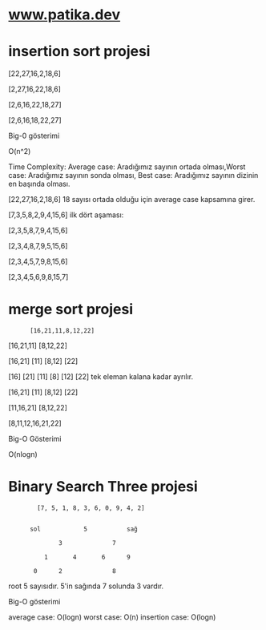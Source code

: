 #  www.patika.dev
# insertion sort projesi
[22,27,16,2,18,6]

[2,27,16,22,18,6]

[2,6,16,22,18,27]

[2,6,16,18,22,27]

Big-0 gösterimi

O(n^2)

Time Complexity: Average case: Aradığımız sayının ortada olması,Worst case: Aradığımız sayının sonda olması, Best case: Aradığımız sayının dizinin en başında olması.

 [22,27,16,2,18,6] 18 sayısı ortada olduğu için average case kapsamına girer.
 
 [7,3,5,8,2,9,4,15,6] ilk dört aşaması:
 
 [2,3,5,8,7,9,4,15,6] 
 
 [2,3,4,8,7,9,5,15,6] 
 
 [2,3,4,5,7,9,8,15,6] 
 
 [2,3,4,5,6,9,8,15,7] 
 
# merge sort projesi

          [16,21,11,8,12,22]
[16,21,11]             [8,12,22] 

[16,21]   [11]           [8,12] [22]
 
[16]   [21]   [11]        [8]   [12]   [22] tek eleman kalana kadar ayrılır.

[16,21]    [11]          [8,12]   [22]

[11,16,21]     [8,12,22]   

[8,11,12,16,21,22]

Big-O Gösterimi

O(nlogn)

# Binary Search Three projesi
            
            [7, 5, 1, 8, 3, 6, 0, 9, 4, 2] 
            
                      
          sol            5           sağ
           
                  3              7 
                     
              1       4       6      9
                 
           0      2              8
           
root 5 sayısıdır. 5'in sağında 7 solunda 3 vardır. 

Big-O gösterimi

average case: O(logn)
worst case: O(n)
insertion case: O(logn)
